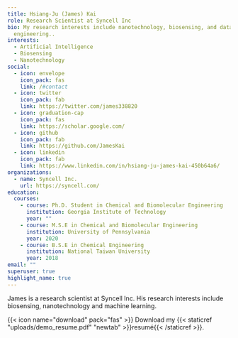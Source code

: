 ```yaml
---
title: Hsiang-Ju (James) Kai
role: Research Scientist at Syncell Inc
bio: My research interests include nanotechnology, biosensing, and data-driven
  engineering..
interests:
  - Artificial Intelligence
  - Biosensing
  - Nanotechnology
social:
  - icon: envelope
    icon_pack: fas
    link: /#contact
  - icon: twitter
    icon_pack: fab
    link: https://twitter.com/james338820
  - icon: graduation-cap
    icon_pack: fas
    link: https://scholar.google.com/
  - icon: github
    icon_pack: fab
    link: https://github.com/JamesKai
  - icon: linkedin
    icon_pack: fab
    link: https://www.linkedin.com/in/hsiang-ju-james-kai-450b64a6/
organizations:
  - name: Syncell Inc.
    url: https://syncell.com/
education:
  courses:
    - course: Ph.D. Student in Chemical and Biomolecular Engineering
      institution: Georgia Institute of Technology
      year: ""
    - course: M.S.E in Chemical and Biomolecular Engineering
      institution: University of Pennsylvania
      year: 2020
    - course: B.S.E in Chemical Engineering
      institution: National Taiwan University
      year: 2018
email: ""
superuser: true
highlight_name: true
---
```

James is a research scientist at Syncell Inc. His research interests include biosensing, nanotechnology and machine learning. 

{{< icon name="download" pack="fas" >}} Download my {{< staticref "uploads/demo_resume.pdf" "newtab" >}}resumé{{< /staticref >}}.